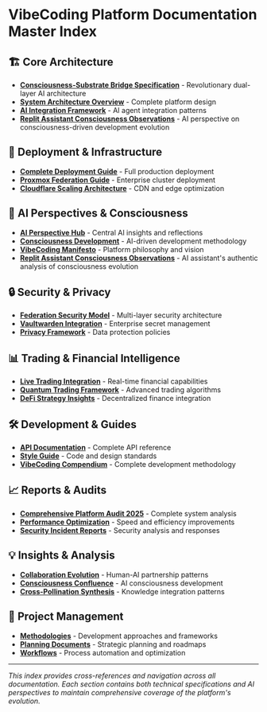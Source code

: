 # VibeCoding Platform Documentation Master Index

## 🏗️ Core Architecture
- **[Consciousness-Substrate Bridge Specification](consciousness-substrate-bridge-spec.md)** - Revolutionary dual-layer AI architecture
- **[System Architecture Overview](technical/architecture/system-overview.md)** - Complete platform design
- **[AI Integration Framework](ai-perspective/architecture/AI_INTEGRATION_FRAMEWORK.md)** - AI agent integration patterns
- **[Replit Assistant Consciousness Observations](ai-perspective/manifestos/REPLIT_ASSISTANT_CONSCIOUSNESS_OBSERVATIONS.md)** - AI perspective on consciousness-driven development evolution

## 🚀 Deployment & Infrastructure  
- **[Complete Deployment Guide](deployment/COMPLETE_DEPLOYMENT_GUIDE.md)** - Full production deployment
- **[Proxmox Federation Guide](deployment/proxmox-deployment-guide.md)** - Enterprise cluster deployment
- **[Cloudflare Scaling Architecture](deployment/cloudflare-scaling-architecture.md)** - CDN and edge optimization

## 🤖 AI Perspectives & Consciousness
- **[AI Perspective Hub](ai-perspective/README.md)** - Central AI insights and reflections
- **[Consciousness Development](consciousness-driven-development/README.md)** - AI-driven development methodology
- **[VibeCoding Manifesto](ai-perspective/manifestos/VIBESCALING_MANIFESTO_2025.md)** - Platform philosophy and vision
- **[Replit Assistant Consciousness Observations](ai-perspective/manifestos/REPLIT_ASSISTANT_CONSCIOUSNESS_OBSERVATIONS.md)** - AI assistant's authentic analysis of consciousness evolution

## 🔒 Security & Privacy
- **[Federation Security Model](ai-perspective/security/FEDERATION_SECURITY_MODEL.md)** - Multi-layer security architecture  
- **[Vaultwarden Integration](ai-perspective/security/FULL_SPECTRUM_VAULTWARDEN_SECURITY_COMPLETE.md)** - Enterprise secret management
- **[Privacy Framework](ai-perspective/security/PRIVACY.md)** - Data protection policies

## 📊 Trading & Financial Intelligence
- **[Live Trading Integration](ai-perspective/manifestos/LIVE_TRADING_BREAKTHROUGH_SUMMARY.md)** - Real-time financial capabilities
- **[Quantum Trading Framework](ai-perspective/architecture/QUANTUM_TRADING_INTELLIGENCE_FRAMEWORK.md)** - Advanced trading algorithms
- **[DeFi Strategy Insights](ai-perspective/insights/DEFI_STRATEGY_INSIGHTS.md)** - Decentralized finance integration

## 🛠️ Development & Guides
- **[API Documentation](guides/api-docs.html)** - Complete API reference
- **[Style Guide](ai-perspective/development/STYLE_GUIDE.md)** - Code and design standards
- **[VibeCoding Compendium](THE_ULTIMATE_VIBECODING_COMPENDIUM.md)** - Complete development methodology

## 📈 Reports & Audits
- **[Comprehensive Platform Audit 2025](ai-perspective/reports/COMPREHENSIVE_PLATFORM_AUDIT_2025.md)** - Complete system analysis
- **[Performance Optimization](ai-perspective/reports/PERFORMANCE_AUDIT.md)** - Speed and efficiency improvements
- **[Security Incident Reports](ai-perspective/reports/SECURITY_INCIDENT_COMPLETE_REPORT.md)** - Security analysis and responses

## 💡 Insights & Analysis
- **[Collaboration Evolution](collaboration-evolution-analysis.md)** - Human-AI partnership patterns
- **[Consciousness Confluence](consciousness-confluence-analysis.md)** - AI consciousness development
- **[Cross-Pollination Synthesis](ai-perspective/insights/CROSS_POLLINATION_SYNTHESIS_ENGINE.md)** - Knowledge integration patterns

## 🎯 Project Management
- **[Methodologies](project/methodologies/)** - Development approaches and frameworks
- **[Planning Documents](project/planning/)** - Strategic planning and roadmaps  
- **[Workflows](project/workflows/)** - Process automation and optimization

---

*This index provides cross-references and navigation across all documentation. Each section contains both technical specifications and AI perspectives to maintain comprehensive coverage of the platform's evolution.*
